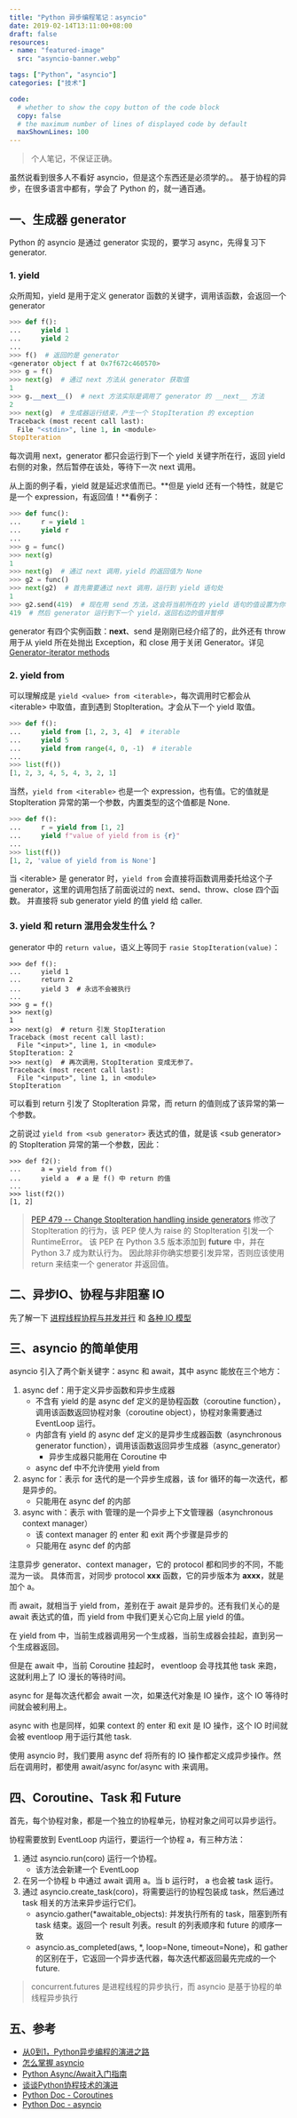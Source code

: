 ```yaml
---
title: "Python 异步编程笔记：asyncio"
date: 2019-02-14T13:11:00+08:00
draft: false
resources:
- name: "featured-image"
  src: "asyncio-banner.webp"

tags: ["Python", "asyncio"]
categories: ["技术"]

code:
  # whether to show the copy button of the code block
  copy: false
  # the maximum number of lines of displayed code by default
  maxShownLines: 100
---
```


>个人笔记，不保证正确。

虽然说看到很多人不看好 asyncio，但是这个东西还是必须学的。。
基于协程的异步，在很多语言中都有，学会了 Python 的，就一通百通。

## 一、生成器 generator

Python 的 asyncio 是通过 generator 实现的，要学习 async，先得复习下 generator.

### 1. yield

众所周知，yield 是用于定义 generator 函数的关键字，调用该函数，会返回一个 generator

```python
>>> def f():
...     yield 1
...     yield 2
... 
>>> f()  # 返回的是 generator
<generator object f at 0x7f672c460570>
>>> g = f()
>>> next(g)  # 通过 next 方法从 generator 获取值
1
>>> g.__next__()  # next 方法实际是调用了 generator 的 __next__ 方法
2
>>> next(g)  # 生成器运行结束，产生一个 StopIteration 的 exception
Traceback (most recent call last):
  File "<stdin>", line 1, in <module>
StopIteration
```
每次调用 next，generator 都只会运行到下一个 yield 关键字所在行，返回 yield 右侧的对象，然后暂停在该处，等待下一次 next 调用。

从上面的例子看，yield 就是延迟求值而已。**但是 yield 还有一个特性，就是它是一个 expression，有返回值！**看例子：

```Python
>>> def func():
...     r = yield 1
...     yield r
... 
>>> g = func()
>>> next(g)
1
>>> next(g)  # 通过 next 调用，yield 的返回值为 None
>>> g2 = func()
>>> next(g2)  # 首先需要通过 next 调用，运行到 yield 语句处
1
>>> g2.send(419)  # 现在用 send 方法，这会将当前所在的 yield 语句的值设置为你 send 的值，也就是 419
419  # 然后 generator 运行到下一个 yield，返回右边的值并暂停
```

generator 有四个实例函数：__next__、send 是刚刚已经介绍了的，此外还有 throw 用于从 yield 所在处抛出 Exception，和 close 用于关闭 Generator。详见 [Generator-iterator methods](https://docs.python.org/3/reference/expressions.html#generator-iterator-methods)

### 2. yield from <iterable>

可以理解成是 `yield <value> from <iterable>`，每次调用时它都会从 \<iterable\> 中取值，直到遇到 StopIteration。才会从下一个 yield 取值。

```python
>>> def f():
...     yield from [1, 2, 3, 4]  # iterable
...     yield 5
...     yield from range(4, 0, -1)  # iterable
... 
>>> list(f())
[1, 2, 3, 4, 5, 4, 3, 2, 1]
```

当然，`yield from <iterable>` 也是一个 expression，也有值。它的值就是 StopIteration 异常的第一个参数，内置类型的这个值都是 None.
```python
>>> def f():
...     r = yield from [1, 2]
...     yield f"value of yield from is {r}"
... 
>>> list(f())
[1, 2, 'value of yield from is None']
```

当 \<iterable\> 是 generator 时，`yield from` 会直接将函数调用委托给这个子 generator，这里的调用包括了前面说过的 next、send、throw、close 四个函数。
并直接将 sub generator yield 的值 yield 给 caller.

### 3. yield 和 return 混用会发生什么？

generator 中的 `return value`，语义上等同于 `rasie StopIteration(value)`：
```shell
>>> def f():
...     yield 1
...     return 2
...     yield 3  # 永远不会被执行
... 
>>> g = f()
>>> next(g)
1
>>> next(g)  # return 引发 StopIteration
Traceback (most recent call last):
  File "<input>", line 1, in <module>
StopIteration: 2
>>> next(g)  # 再次调用，StopIteration 变成无参了。
Traceback (most recent call last):
  File "<input>", line 1, in <module>
StopIteration
```
可以看到 return 引发了 StopIteration 异常，而 return 的值则成了该异常的第一个参数。

之前说过 `yield from <sub generator>` 表达式的值，就是该 \<sub generator\> 的 StopIteration 异常的第一个参数，因此：
```shell
>>> def f2():
...     a = yield from f()
...     yield a  # a 是 f() 中 return 的值
...     
>>> list(f2())
[1, 2]
```

>[PEP 479 -- Change StopIteration handling inside generators](https://www.python.org/dev/peps/pep-0479/#background-information) 修改了StopIteration 的行为，该 PEP 使人为 raise 的 StopIteration 引发一个 RuntimeError。
该 PEP 在 Python 3.5 版本添加到 __future__ 中，并在 Python 3.7 成为默认行为。
因此除非你确实想要引发异常，否则应该使用 return 来结束一个 generator 并返回值。

## 二、异步IO、协程与非阻塞 IO

先了解一下 [进程线程协程与并发并行](https://www.cnblogs.com/kirito-c/p/10306133.html) 和 [各种 IO 模型](https://www.cnblogs.com/kirito-c/p/10306234.html)

## 三、asyncio 的简单使用

asyncio 引入了两个新关键字：async 和 await，其中 async 能放在三个地方：
1. async def：用于定义异步函数和异步生成器
    - 不含有 yield 的是 async def 定义的是协程函数（coroutine function），调用该函数返回协程对象（coroutine object），协程对象需要通过 EventLoop 运行。
    - 内部含有 yield 的 async def 定义的是异步生成器函数（asynchronous generator function），调用该函数返回异步生成器（async_generator）
        - 异步生成器只能用在 Coroutine 中
    - async def 中不允许使用 yield from
1. async for：表示 for 迭代的是一个异步生成器，该 for 循环的每一次迭代，都是异步的。
    - 只能用在 async def 的内部
1. async with：表示 with 管理的是一个异步上下文管理器（asynchronous context manager）
    - 该 context manager 的 enter 和 exit 两个步骤是异步的
    - 只能用在 async def 的内部

注意异步 generator、context manager，它的 protocol 都和同步的不同，不能混为一谈。
具体而言，对同步 protocol __xxx__ 函数，它的异步版本为 __axxx__，就是加个 a。 

而 await，就相当于 yield from，差别在于 await 是异步的。还有我们关心的是 await 表达式的值，而 yield from 中我们更关心它向上层 yield 的值。

在 yield from 中，当前生成器调用另一个生成器，当前生成器会挂起，直到另一个生成器返回。

但是在 await 中，当前 Coroutine 挂起时， eventloop 会寻找其他 task 来跑，这就利用上了 IO 漫长的等待时间。

async for 是每次迭代都会 await 一次，如果迭代对象是 IO 操作，这个 IO 等待时间就会被利用上。

async with 也是同样，如果 context 的 enter 和 exit 是 IO 操作，这个 IO 时间就会被 eventloop 用于运行其他 task.

使用 asyncio 时，我们要用 async def 将所有的 IO 操作都定义成异步操作。然后在调用时，都使用 await/async for/async with 来调用。

## 四、Coroutine、Task 和 Future

首先，每个协程对象，都是一个独立的协程单元，协程对象之间可以异步运行。

协程需要放到 EventLoop 内运行，要运行一个协程 a，有三种方法：
1. 通过 asyncio.run(coro) 运行一个协程。
    - 该方法会新建一个 EventLoop
1. 在另一个协程 b 中通过 await 调用 a。当 b 运行时， a 也会被 task 运行。
1. 通过 asyncio.create_task(coro)，将需要运行的协程包装成 task，然后通过 task 相关的方法来异步运行它们。
    -  asyncio.gather(*awaitable_objects): 并发执行所有的 task，阻塞到所有 task 结束。返回一个 result 列表。result 的列表顺序和 future 的顺序一致
    - asyncio.as_completed(aws, *, loop=None, timeout=None)，和 gather 的区别在于，它返回一个异步迭代器，每次迭代都返回最先完成的一个 future.


> concurrent.futures 是进程线程的异步执行，而 asyncio 是基于协程的单线程异步执行

## 五、参考

- [从0到1，Python异步编程的演进之路](https://zhuanlan.zhihu.com/p/25228075)
- [怎么掌握 asyncio](https://www.zhihu.com/question/294188439/answer/555273313)
- [Python Async/Await入门指南](https://zhuanlan.zhihu.com/p/27258289)
- [谈谈Python协程技术的演进](https://zhuanlan.zhihu.com/p/30275154)
- [Python Doc - Coroutines](https://docs.python.org/3/reference/compound_stmts.html#coroutines)
- [Python Doc - asyncio](https://docs.python.org/3/library/asyncio.html)